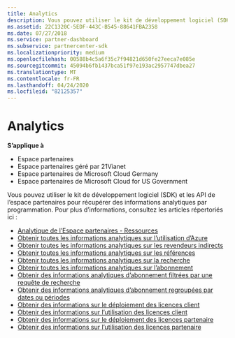 ```yaml
---
title: Analytics
description: Vous pouvez utiliser le kit de développement logiciel (SDK) et les API de l’espace partenaires pour récupérer des informations analytiques par programmation. Pour plus d’informations, consultez les articles répertoriés ici.
ms.assetid: 22C1320C-5EDF-443C-B545-88641FBA2358
ms.date: 07/27/2018
ms.service: partner-dashboard
ms.subservice: partnercenter-sdk
ms.localizationpriority: medium
ms.openlocfilehash: 00588b4c5a6f35c7f94821d650fe27eeca7e085e
ms.sourcegitcommit: 45094b6fb1437bca51f97e193ac2957747dbea27
ms.translationtype: MT
ms.contentlocale: fr-FR
ms.lasthandoff: 04/24/2020
ms.locfileid: "82125357"
---
```

# <a name="analytics"></a>Analytics

**S’applique à**

- Espace partenaires
- Espace partenaires géré par 21Vianet
- Espace partenaires de Microsoft Cloud Germany
- Espace partenaires de Microsoft Cloud for US Government

Vous pouvez utiliser le kit de développement logiciel (SDK) et les API de l’espace partenaires pour récupérer des informations analytiques par programmation. Pour plus d’informations, consultez les articles répertoriés ici :

- [Analytique de l’Espace partenaires - Ressources](partner-center-analytics-resources.md)
- [Obtenir toutes les informations analytiques sur l’utilisation d’Azure](get-all-azure-usage-analytics.md)
- [Obtenir toutes les informations analytiques sur les revendeurs indirects](get-all-indirect-resellers-analytics.md)
- [Obtenir toutes les informations analytiques sur les références](get-all-referrals-analytics.md)
- [Obtenir toutes les informations analytiques sur la recherche](get-all-search-analytics.md)
- [Obtenir toutes les informations analytiques sur l’abonnement](get-all-subscription-analytics.md)
- [Obtenir des informations analytiques d’abonnement filtrées par une requête de recherche](get-subscription-analytics-by-search-query.md)
- [Obtenir des informations analytiques d’abonnement regroupées par dates ou périodes](get-subscription-analytics-grouped-by-dates-or-terms.md)
- [Obtenir des informations sur le déploiement des licences client](get-customer-licenses-deployment-information.md)
- [Obtenir des informations sur l’utilisation des licences client](get-customer-licenses-usage-information.md)
- [Obtenir des informations sur le déploiement des licences partenaire](get-partner-licenses-deployment-information.md)
- [Obtenir des informations sur l’utilisation des licences partenaire](get-partner-licenses-usage-information.md)

